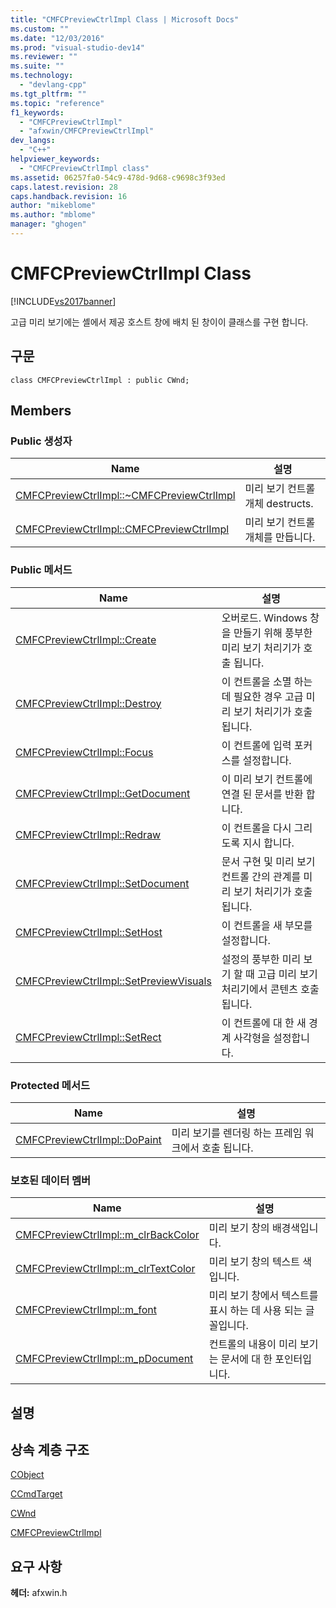 ```yaml
---
title: "CMFCPreviewCtrlImpl Class | Microsoft Docs"
ms.custom: ""
ms.date: "12/03/2016"
ms.prod: "visual-studio-dev14"
ms.reviewer: ""
ms.suite: ""
ms.technology: 
  - "devlang-cpp"
ms.tgt_pltfrm: ""
ms.topic: "reference"
f1_keywords: 
  - "CMFCPreviewCtrlImpl"
  - "afxwin/CMFCPreviewCtrlImpl"
dev_langs: 
  - "C++"
helpviewer_keywords: 
  - "CMFCPreviewCtrlImpl class"
ms.assetid: 06257fa0-54c9-478d-9d68-c9698c3f93ed
caps.latest.revision: 28
caps.handback.revision: 16
author: "mikeblome"
ms.author: "mblome"
manager: "ghogen"
---
```

# CMFCPreviewCtrlImpl Class
[!INCLUDE[vs2017banner](../../assembler/inline/includes/vs2017banner.md)]

고급 미리 보기에는 셸에서 제공 호스트 창에 배치 된 창이이 클래스를 구현 합니다.  
  
## 구문  
  
```  
class CMFCPreviewCtrlImpl : public CWnd;  
```  
  
## Members  
  
### Public 생성자  
  
|Name|설명|  
|----------|--------|  
|[CMFCPreviewCtrlImpl::~CMFCPreviewCtrlImpl](../Topic/CMFCPreviewCtrlImpl::~CMFCPreviewCtrlImpl.md)|미리 보기 컨트롤 개체 destructs.|  
|[CMFCPreviewCtrlImpl::CMFCPreviewCtrlImpl](../Topic/CMFCPreviewCtrlImpl::CMFCPreviewCtrlImpl.md)|미리 보기 컨트롤 개체를 만듭니다.|  
  
### Public 메서드  
  
|Name|설명|  
|----------|--------|  
|[CMFCPreviewCtrlImpl::Create](../Topic/CMFCPreviewCtrlImpl::Create.md)|오버로드.  Windows 창을 만들기 위해 풍부한 미리 보기 처리기가 호출 됩니다.|  
|[CMFCPreviewCtrlImpl::Destroy](../Topic/CMFCPreviewCtrlImpl::Destroy.md)|이 컨트롤을 소멸 하는 데 필요한 경우 고급 미리 보기 처리기가 호출 됩니다.|  
|[CMFCPreviewCtrlImpl::Focus](../Topic/CMFCPreviewCtrlImpl::Focus.md)|이 컨트롤에 입력 포커스를 설정합니다.|  
|[CMFCPreviewCtrlImpl::GetDocument](../Topic/CMFCPreviewCtrlImpl::GetDocument.md)|이 미리 보기 컨트롤에 연결 된 문서를 반환 합니다.|  
|[CMFCPreviewCtrlImpl::Redraw](../Topic/CMFCPreviewCtrlImpl::Redraw.md)|이 컨트롤을 다시 그리도록 지시 합니다.|  
|[CMFCPreviewCtrlImpl::SetDocument](../Topic/CMFCPreviewCtrlImpl::SetDocument.md)|문서 구현 및 미리 보기 컨트롤 간의 관계를 미리 보기 처리기가 호출 됩니다.|  
|[CMFCPreviewCtrlImpl::SetHost](../Topic/CMFCPreviewCtrlImpl::SetHost.md)|이 컨트롤을 새 부모를 설정합니다.|  
|[CMFCPreviewCtrlImpl::SetPreviewVisuals](../Topic/CMFCPreviewCtrlImpl::SetPreviewVisuals.md)|설정의 풍부한 미리 보기 할 때 고급 미리 보기 처리기에서 콘텐츠 호출 됩니다.|  
|[CMFCPreviewCtrlImpl::SetRect](../Topic/CMFCPreviewCtrlImpl::SetRect.md)|이 컨트롤에 대 한 새 경계 사각형을 설정합니다.|  
  
### Protected 메서드  
  
|Name|설명|  
|----------|--------|  
|[CMFCPreviewCtrlImpl::DoPaint](../Topic/CMFCPreviewCtrlImpl::DoPaint.md)|미리 보기를 렌더링 하는 프레임 워크에서 호출 됩니다.|  
  
### 보호된 데이터 멤버  
  
|Name|설명|  
|----------|--------|  
|[CMFCPreviewCtrlImpl::m\_clrBackColor](../Topic/CMFCPreviewCtrlImpl::m_clrBackColor.md)|미리 보기 창의 배경색입니다.|  
|[CMFCPreviewCtrlImpl::m\_clrTextColor](../Topic/CMFCPreviewCtrlImpl::m_clrTextColor.md)|미리 보기 창의 텍스트 색입니다.|  
|[CMFCPreviewCtrlImpl::m\_font](../Topic/CMFCPreviewCtrlImpl::m_font.md)|미리 보기 창에서 텍스트를 표시 하는 데 사용 되는 글꼴입니다.|  
|[CMFCPreviewCtrlImpl::m\_pDocument](../Topic/CMFCPreviewCtrlImpl::m_pDocument.md)|컨트롤의 내용이 미리 보기는 문서에 대 한 포인터입니다.|  
  
## 설명  
  
## 상속 계층 구조  
 [CObject](../../mfc/reference/cobject-class.md)  
  
 [CCmdTarget](../../mfc/reference/ccmdtarget-class.md)  
  
 [CWnd](../../mfc/reference/cwnd-class.md)  
  
 [CMFCPreviewCtrlImpl](../../mfc/reference/cmfcpreviewctrlimpl-class.md)  
  
## 요구 사항  
 **헤더:** afxwin.h